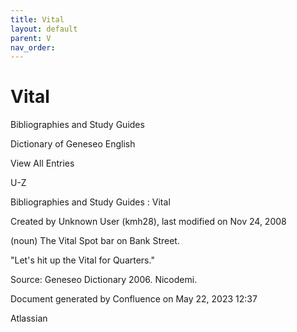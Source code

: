 ```yaml
---
title: Vital
layout: default
parent: V
nav_order:
---
```


# Vital

Bibliographies and Study Guides

Dictionary of Geneseo English

View All Entries

U-Z

Bibliographies and Study Guides : Vital

Created by  Unknown User (kmh28), last modified on Nov 24, 2008

(noun) The Vital Spot bar on Bank Street.

&quot;Let's hit up the Vital for Quarters.&quot;

Source: Geneseo Dictionary 2006. Nicodemi.

Document generated by Confluence on May 22, 2023 12:37

Atlassian

